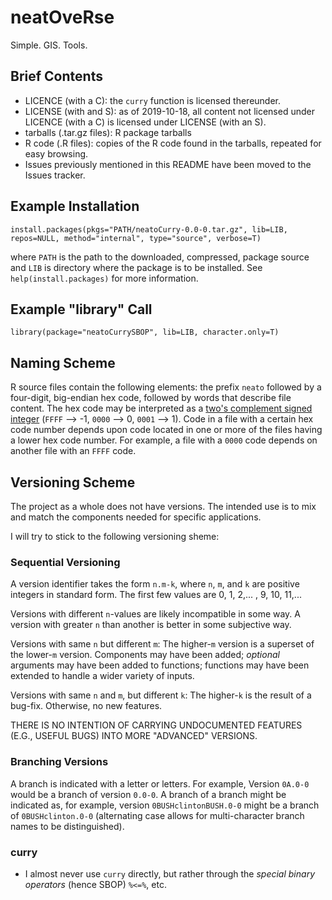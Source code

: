 # neatOveRse

Simple. GIS. Tools.

## Brief Contents
- LICENCE (with a C): the `curry` function is licensed thereunder.
- LICENSE (with and S): as of 2019-10-18, all content not licensed under LICENCE (with a C) is licensed under LICENSE (with an S).
- tarballs (.tar.gz files): R package tarballs
- R code (.R files): copies of the R code found in the tarballs, repeated for easy browsing.
- Issues previously mentioned in this README have been moved to the Issues tracker.

## Example Installation

    install.packages(pkgs="PATH/neatoCurry-0.0-0.tar.gz", lib=LIB, repos=NULL, method="internal", type="source", verbose=T)

where `PATH` is the path to the downloaded, compressed, package source and `LIB` is directory where the package is to be installed. See `help(install.packages)` for more information.

## Example "library" Call

    library(package="neatoCurrySBOP", lib=LIB, character.only=T)

## Naming Scheme

R source files contain the following elements: the prefix `neato` followed by a four-digit, big-endian hex code, followed by words that describe file content. The hex code may be interpreted as a [two's complement signed integer](https://en.wikipedia.org/wiki/Two's_complement) (`FFFF` --> -1, `0000` --> 0, `0001` --> 1). Code in a file with a certain hex code number depends upon code located in one or more of the files having a lower hex code number. For example, a file with a `0000` code depends on another file with an `FFFF` code.

## Versioning Scheme

The project as a whole does not have versions. The intended use is to mix and match the components needed for specific applications.

I will try to stick to the following versioning sheme:

### Sequential Versioning

A version identifier takes the form `n.m-k`, where `n`, `m`, and `k` are positive integers in standard form. The first few values are 0, 1, 2,... , 9, 10, 11,...

Versions with different `n`-values are likely incompatible in some way. A version with greater `n` than another is better in some subjective way.

Versions with same `n` but different `m`: The higher-`m` version is a superset of the lower-`m` version. Components may have been added;  _optional_ arguments may have been added to functions; functions may have been extended to handle a wider variety of inputs.

Versions with same `n` and `m`, but different `k`: The higher-`k` is the result of a bug-fix. Otherwise, no new features.

THERE IS NO INTENTION OF CARRYING UNDOCUMENTED FEATURES (E.G., USEFUL BUGS) INTO MORE "ADVANCED" VERSIONS.

### Branching Versions

A branch is indicated with a letter or letters. For example, Version `0A.0-0` would be a branch of version `0.0-0`. A branch of a branch might be indicated as, for example, version `0BUSHclintonBUSH.0-0` might be a branch of `0BUSHclinton.0-0` (alternating case allows for multi-character branch names to be distinguished).

### curry

- I almost never use `curry` directly, but rather through the _special binary operators_ (hence SBOP) `%<=%`, etc.
